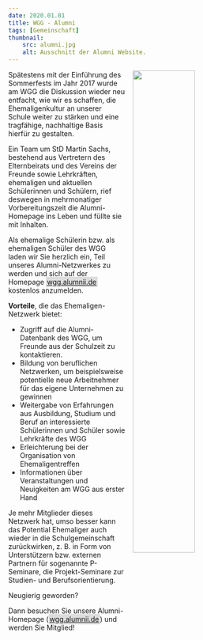 ```yaml
---
date: 2020.01.01
title: WGG - Alumni
tags: [Gemeinschaft]
thumbnail: 
    src: alumni.jpg
    alt: Ausschnitt der Alumni Website. 
---
```


<img src = "/images/alumni2.jpg" style = "float: right; margin-left: 15px; width: 50%"> 
Spätestens mit der Einführung des Sommerfests im Jahr 2017 wurde am WGG die Diskussion wieder neu entfacht, wie wir es schaffen, die Ehemaligenkultur an unserer Schule weiter zu stärken und eine tragfähige, nachhaltige Basis hierfür zu gestalten.

Ein Team um StD Martin Sachs, bestehend aus Vertretern des Elternbeirats und des Vereins der Freunde sowie Lehrkräften, ehemaligen und aktuellen Schülerinnen und Schülern, rief deswegen in mehrmonatiger Vorbereitungszeit die Alumni-Homepage ins Leben und füllte sie mit Inhalten. 

Als ehemalige Schülerin bzw. als ehemaligen Schüler des WGG laden wir Sie herzlich ein, Teil unseres Alumni-Netzwerkes zu werden und sich auf der Homepage <a href="https://wgg.alumnii.de" style="background-color:#ddd;padding:2px;">wgg.alumnii.de</a> kostenlos anzumelden.

**Vorteile**, die das Ehemaligen-Netzwerk bietet: 

- Zugriff auf die Alumni-Datenbank des WGG, um Freunde aus der Schulzeit zu kontaktieren.
- Bildung von beruflichen Netzwerken, um beispielsweise potentielle neue Arbeitnehmer für das eigene Unternehmen zu gewinnen
- Weitergabe von Erfahrungen aus Ausbildung, Studium und Beruf an interessierte Schülerinnen und Schüler sowie Lehrkräfte des WGG
- Erleichterung bei der Organisation von Ehemaligentreffen
- Informationen über Veranstaltungen und Neuigkeiten am WGG aus erster Hand

Je mehr Mitglieder dieses Netzwerk hat, umso besser kann das Potential Ehemaliger auch wieder in die Schulgemeinschaft zurückwirken, z. B. in Form von Unterstützern bzw. externen Partnern für sogenannte P-Seminare, die Projekt-Seminare zur Studien- und Berufsorientierung.

Neugierig geworden?

Dann besuchen Sie unsere Alumni-Homepage (<a href="https://wgg.alumnii.de" style="background-color:#ddd;padding:2px;">wgg.alumnii.de</a>) und werden Sie Mitglied!